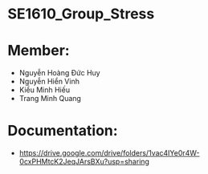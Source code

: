 # SE1610_Group_Stress
# Member:
- Nguyễn Hoàng Đức Huy
- Nguyễn Hiển Vinh
- Kiều Minh Hiếu
- Trang Minh Quang
# Documentation: 
- https://drive.google.com/drive/folders/1vac4IYe0r4W-0cxPHMtcK2JeqJArsBXu?usp=sharing

